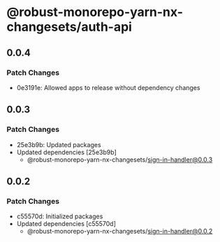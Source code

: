 # @robust-monorepo-yarn-nx-changesets/auth-api

## 0.0.4

### Patch Changes

- 0e3191e: Allowed apps to release without dependency changes

## 0.0.3

### Patch Changes

- 25e3b9b: Updated packages
- Updated dependencies [25e3b9b]
  - @robust-monorepo-yarn-nx-changesets/sign-in-handler@0.0.3

## 0.0.2

### Patch Changes

- c55570d: Initialized packages
- Updated dependencies [c55570d]
  - @robust-monorepo-yarn-nx-changesets/sign-in-handler@0.0.2
